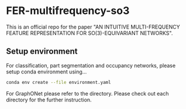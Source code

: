 # FER-multifrequency-so3

This is an official repo for the paper "AN INTUITIVE MULTI-FREQUENCY FEATURE REPRESENTATION FOR SO(3)-EQUIVARIANT NETWORKS".

## Setup environment

For classification, part segmentation and occupancy networks, please setup conda environment using...
```bash
conda env create --file environment.yaml
```

For GraphONet please refer to the directory. Please check out each directory for the further instruction.
